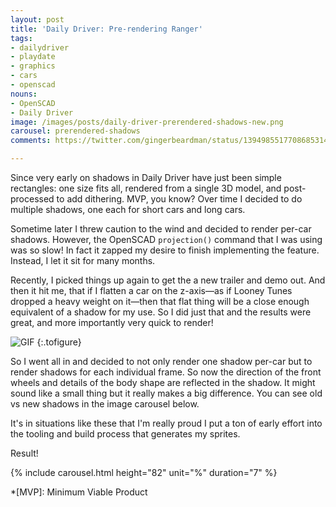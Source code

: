 ```yaml
---
layout: post
title: 'Daily Driver: Pre-rendering Ranger'
tags:
- dailydriver
- playdate
- graphics
- cars
- openscad
nouns:
- OpenSCAD
- Daily Driver
image: /images/posts/daily-driver-prerendered-shadows-new.png
carousel: prerendered-shadows
comments: https://twitter.com/gingerbeardman/status/1394985517708685314

---
```

Since very early on shadows in Daily Driver have just been simple rectangles: one size fits all, rendered from a single 3D model, and post-processed to add dithering. MVP, you know? Over time I decided to do multiple shadows, one each for short cars and long cars.

Sometime later I threw caution to the wind and decided to render per-car shadows. However, the OpenSCAD `projection()` command that I was using was so slow! In fact it zapped my desire to finish implementing the feature. Instead, I let it sit for many months.

Recently, I picked things up again to get the a new trailer and demo out. And then it hit me, that if I flatten a car on the z-axis—as if Looney Tunes dropped a heavy weight on it—then that flat thing will be a close enough equivalent of a shadow for my use. So I did just that and the results were great, and more importantly very quick to render!

![GIF](https://cdn.gingerbeardman.com/images/posts/daily-driver-prerendered-shadows-anim.gif "Animation showing the theory of a model being squished down into its shadow")
{:.tofigure}

So I went all in and decided to not only render one shadow per-car but to render shadows for each individual frame. So now the direction of the front wheels and details of the body shape are reflected in the shadow. It might sound like a small thing but it really makes a big difference. You can see old vs new shadows in the image carousel below.

It's in situations like these that I'm really proud I put a ton of early effort into the tooling and build process that generates my sprites.

Result!

{% include carousel.html height="82" unit="%" duration="7" %}

*[MVP]: Minimum Viable Product